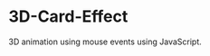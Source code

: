 # 3D-Card-Effect
3D animation using mouse events using JavaScript. 


<img align="right" alt="GIF" src="https://github.com/arishma108/3D-Card-Effect/blob/main/nike.gif?raw=true" width="0" height="0" />


